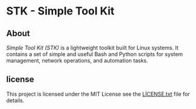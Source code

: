 # STK - Simple Tool Kit

## About
*Simple Tool Kit (STK)* is a lightweight toolkit built for Linux systems. 
It contains a set of simple and useful 
Bash and Python scripts for system management, 
network operations, and automation tasks.           
## license

This project is licensed under the MIT License 
see the [LİCENSE.txt](./LICENSE.txt) file for details.
